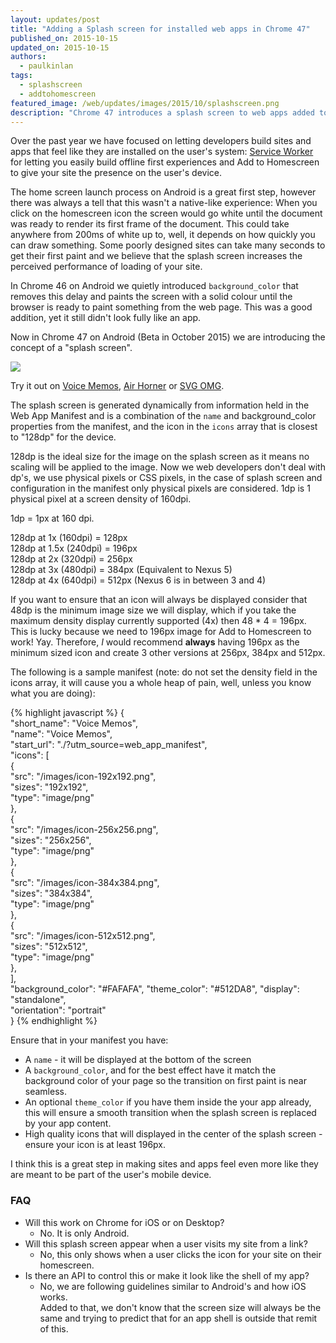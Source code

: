 ```yaml
---
layout: updates/post
title: "Adding a Splash screen for installed web apps in Chrome 47"
published_on: 2015-10-15
updated_on: 2015-10-15
authors:
  - paulkinlan
tags:
  - splashscreen
  - addtohomescreen
featured_image: /web/updates/images/2015/10/splashscreen.png
description: "Chrome 47 introduces a splash screen to web apps added to the homescreen"
---
```


Over the past year we have focused on letting developers build sites and apps 
that feel like they are installed on the user's system: [Service Worker](/web/fundamentals/primers/service-workers) for 
letting you easily build offline first experiences and Add to Homescreen to give 
your site the presence on the user's device.

The home screen launch process on Android is a great first step, however there was always a 
tell that this wasn't a native-like experience: When you click on the homescreen 
icon the screen would go white until the document was ready to render its first 
frame of the document.  This could take anywhere from 200ms of white up to, 
well, it depends on how quickly you can draw something.  Some poorly designed 
sites can take many seconds to get their first paint and we believe that the 
splash screen increases the perceived performance of loading of your site. 

In Chrome 46 on Android we quietly introduced `background_color` that removes this delay and 
paints the screen with a solid colour until the browser is ready to paint 
something from the web page. This was a good addition, yet it still didn't 
look fully like an app.

Now in Chrome 47 on Android (Beta in October 2015) we are introducing the concept of a 
"splash screen".  

<img src="/web/updates/images/2015/10/splashscreen.gif" style="max-width=100%" />

Try it out on [Voice Memos](https://voice-memos.appspot.com/), 
[Air Horner](https://airhorner.com) or [SVG OMG](https://jakearchibald.github.io/svgomg/).

The splash screen is generated dynamically from information held in the Web App 
Manifest and is a combination of the `name` and background\_color properties 
from the manifest, and the icon in the `icons` array that is closest to 
"128dp" for the device.

128dp is the ideal size for the image on the splash screen as it means no 
scaling will be applied to the image.  Now we web developers don't deal with 
dp's, we use physical pixels or CSS pixels, in the case of splash screen and 
configuration in the manifest only physical pixels are considered.  1dp is 1 
physical pixel at a screen density of 160dpi. 

1dp = 1px at 160 dpi.

128dp at 1x   (160dpi) = 128px  
128dp at 1.5x (240dpi) = 196px  
128dp at 2x   (320dpi) = 256px   
128dp at 3x   (480dpi) = 384px (Equivalent to Nexus 5)  
128dp at 4x   (640dpi) = 512px (Nexus 6 is in between 3 and 4)

If you want to ensure that an icon will always be displayed consider that 48dp 
is the minimum image size we will display, which if you take the maximum density 
display currently supported (4x) then 48 \* 4 = 196px. This is lucky because we 
need to 196px image for Add to Homescreen to work! Yay. Therefore, _I_ would 
recommend **always** having 196px as the minimum sized icon and create 3 other 
versions at 256px, 384px and 512px.

The following is a sample manifest (note: do not set the density field in the 
icons array, it will cause you a whole heap of pain, well, unless you know what 
you are doing):

{% highlight javascript %}
{  
  "short_name": "Voice Memos",  
  "name": "Voice Memos",  
  "start_url": "./?utm_source=web_app_manifest",  
  "icons": [  
    {  
      "src": "/images/icon-192x192.png",  
      "sizes": "192x192",  
      "type": "image/png"  
    },  
    {  
      "src": "/images/icon-256x256.png",  
      "sizes": "256x256",  
      "type": "image/png"  
    },  
    {  
      "src": "/images/icon-384x384.png",  
      "sizes": "384x384",  
      "type": "image/png"  
    },  
    {  
      "src": "/images/icon-512x512.png",  
      "sizes": "512x512",  
      "type": "image/png"  
    },  
  ],  
  "background_color": "#FAFAFA",
  "theme_color": "#512DA8", 
  "display": "standalone",  
  "orientation": "portrait"  
}
{% endhighlight %}

Ensure that in your manifest you have:

* A `name` - it will be displayed at the bottom of the screen
* A `background_color`, and for the best effect have it match the background color 
  of your page so the transition on first paint is near seamless. 
* An optional `theme_color` if you have them inside the your app already, this will
  ensure a smooth transition when the splash screen is replaced by your app content.
* High quality icons that will displayed in the center of the splash screen - ensure 
  your icon is at least 196px.

I think this is a great step in making sites and apps feel even more like they 
are meant to be part of the user's mobile device.

### FAQ

* Will this work on Chrome for iOS or on Desktop?
    * No. It is only Android.
* Will this splash screen appear when a user visits my site from a link?
    * No, this only shows when a user clicks the icon for your site on their 
      homescreen.
* Is there an API to control this or make it look like the shell of my app?
    * No, we are following guidelines similar to Android's and how iOS works.  
      Added to that, we don't know that the screen size will always be the same 
      and trying to predict that for an app shell is outside that remit of this.

 